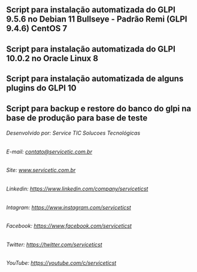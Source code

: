 ## Script para instalação automatizada do GLPI 9.5.6 no Debian 11 Bullseye - Padrão Remi (GLPI 9.4.6) CentOS 7

## Script para instalação automatizada do GLPI 10.0.2 no Oracle Linux 8

## Script para instalação automatizada de alguns plugins do GLPI 10

## Script para backup e restore do banco do glpi na base de produção para base de teste


######  Desenvolvido por: Service TIC Solucoes Tecnológicas
######            E-mail: contato@servicetic.com.br
######              Site: www.servicetic.com.br
######          Linkedin: https://www.linkedin.com/company/serviceticst
######          Intagram: https://www.instagram.com/serviceticst
######          Facebook: https://www.facebook.com/serviceticst
######           Twitter: https://twitter.com/serviceticst
######           YouTube: https://youtube.com/c/serviceticst
